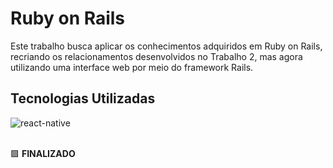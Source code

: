 # Ruby on Rails

Este trabalho busca aplicar os conhecimentos adquiridos em Ruby on Rails, recriando os relacionamentos desenvolvidos no Trabalho 2, mas agora utilizando uma interface web por meio do framework Rails.

## Tecnologias Utilizadas
<div style="display: inline_block">
  <img align="center" alt="react-native" src="https://img.shields.io/badge/Ruby_on_Rails-CC0000?style=for-the-badge&logo=ruby-on-rails&logoColor=white"/>
</div>

<br />

🟩 **FINALIZADO**
 

